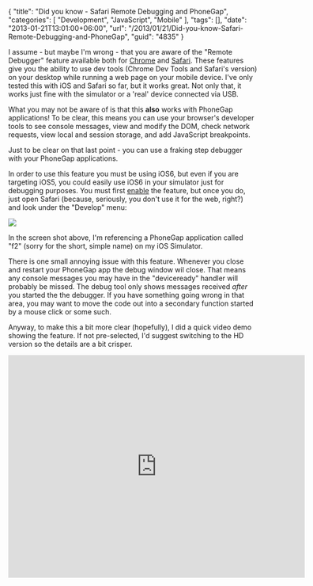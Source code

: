 {
	"title": "Did you know - Safari Remote Debugging and PhoneGap",
	"categories": [
		"Development",
		"JavaScript",
		"Mobile"
	],
	"tags": [],
	"date": "2013-01-21T13:01:00+06:00",
	"url": "/2013/01/21/Did-you-know-Safari-Remote-Debugging-and-PhoneGap",
	"guid": "4835"
}

I assume - but maybe I'm wrong - that you are aware of the "Remote Debugger" feature available both for <a href="https://developers.google.com/chrome/mobile/docs/debugging">Chrome</a> and <a href="http://moduscreate.com/enable-remote-web-inspector-in-ios-6/">Safari</a>. These features give you the ability to use dev tools (Chrome Dev Tools and Safari's version) on your desktop while running a web page on your mobile device. I've only tested this with iOS and Safari so far, but it works great. Not only that, it works just fine with the simulator or a 'real' device connected via USB.
<!--more-->
What you may not be aware of is that this <b>also</b> works with PhoneGap applications! To be clear, this means you can use your browser's developer tools to see console messages, view and modify the DOM, check network requests, view local and session storage, and add JavaScript breakpoints.

Just to be clear on that last point - you can use a fraking step debugger with your PhoneGap applications.

In order to use this feature you must be using iOS6, but even if you are targeting iOS5, you could easily use iOS6 in your simulator just for debugging purposes. You must first <a href="http://moduscreate.com/enable-remote-web-inspector-in-ios-6/">enable</a> the feature, but once you do, just open Safari (because, seriously, you don't use it for the web, right?) and look under the "Develop" menu:

<img src="https://static.raymondcamden.com/images/screenshot58.png" />

In the screen shot above, I'm referencing a PhoneGap application called "f2" (sorry for the short, simple name) on my iOS Simulator. 

There is one small annoying issue with this feature. Whenever you close and restart your PhoneGap app the debug window wil close. That means any console messages you may have in the "deviceready" handler will probably be missed. The debug tool only shows messages received <i>after</i> you started the the debugger. If you have something going wrong in that area, you may want to move the code out into a secondary function started by a mouse click or some such.

Anyway, to make this a bit more clear (hopefully), I did a quick video demo showing the feature. If not pre-selected, I'd suggest switching to the HD version so the details are a bit crisper.

<iframe width="600" height="450" src="http://www.youtube.com/embed/yXvoXId6fxs?rel=0" frameborder="0" allowfullscreen></iframe>